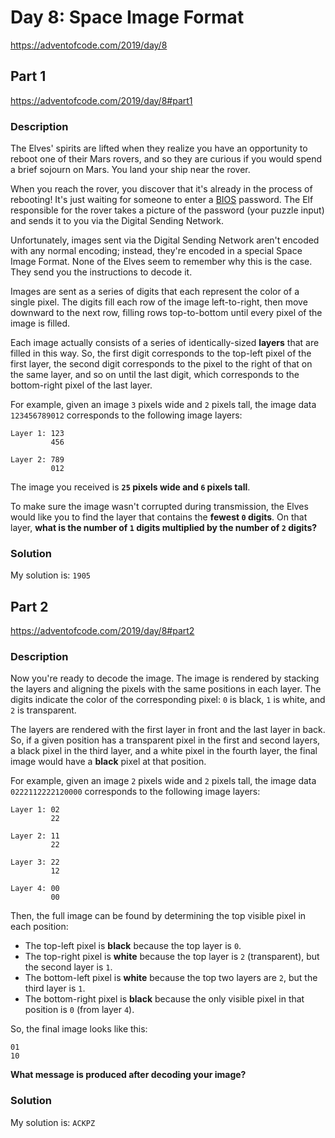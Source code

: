 # Day 8: Space Image Format
https://adventofcode.com/2019/day/8

## Part 1
https://adventofcode.com/2019/day/8#part1

### Description
The Elves' spirits are lifted when they realize you have an opportunity to reboot one of their Mars rovers, and so they are curious if you would spend a brief sojourn on Mars. You land your ship near the rover.

When you reach the rover, you discover that it's already in the process of rebooting! It's just waiting for someone to enter a [BIOS](https://en.wikipedia.org/wiki/BIOS) password. The Elf responsible for the rover takes a picture of the password (your puzzle input) and sends it to you via the Digital Sending Network.

Unfortunately, images sent via the Digital Sending Network aren't encoded with any normal encoding; instead, they're encoded in a special Space Image Format. None of the Elves seem to remember why this is the case. They send you the instructions to decode it.

Images are sent as a series of digits that each represent the color of a single pixel. The digits fill each row of the image left-to-right, then move downward to the next row, filling rows top-to-bottom until every pixel of the image is filled.

Each image actually consists of a series of identically-sized **layers** that are filled in this way. So, the first digit corresponds to the top-left pixel of the first layer, the second digit corresponds to the pixel to the right of that on the same layer, and so on until the last digit, which corresponds to the bottom-right pixel of the last layer.

For example, given an image `3` pixels wide and `2` pixels tall, the image data `123456789012` corresponds to the following image layers:
```
Layer 1: 123
         456

Layer 2: 789
         012
```

The image you received is **`25` pixels wide and `6` pixels tall**.

To make sure the image wasn't corrupted during transmission, the Elves would like you to find the layer that contains the **fewest `0` digits**. On that layer, **what is the number of `1` digits multiplied by the number of `2` digits?**

### Solution
My solution is: `1905`


## Part 2
https://adventofcode.com/2019/day/8#part2

### Description
Now you're ready to decode the image. The image is rendered by stacking the layers and aligning the pixels with the same positions in each layer. The digits indicate the color of the corresponding pixel: `0` is black, `1` is white, and `2` is transparent.

The layers are rendered with the first layer in front and the last layer in back. So, if a given position has a transparent pixel in the first and second layers, a black pixel in the third layer, and a white pixel in the fourth layer, the final image would have a **black** pixel at that position.

For example, given an image `2` pixels wide and `2` pixels tall, the image data `0222112222120000` corresponds to the following image layers:
```
Layer 1: 02
         22

Layer 2: 11
         22

Layer 3: 22
         12

Layer 4: 00
         00
```

Then, the full image can be found by determining the top visible pixel in each position:
* The top-left pixel is **black** because the top layer is `0`.
* The top-right pixel is **white** because the top layer is `2` (transparent), but the second layer is `1`.
* The bottom-left pixel is **white** because the top two layers are `2`, but the third layer is `1`.
* The bottom-right pixel is **black** because the only visible pixel in that position is `0` (from layer `4`).

So, the final image looks like this:
```
01
10
```

**What message is produced after decoding your image?**

### Solution
My solution is: `ACKPZ`